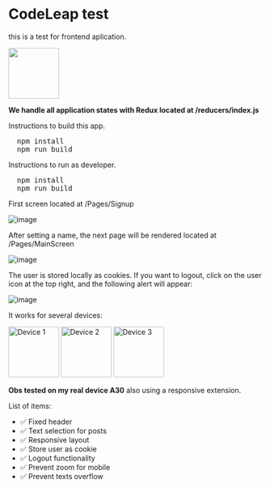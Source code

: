 # CodeLeap test
this is a test for frontend aplication.

 
<img width=100 src="https://cdn.jsdelivr.net/gh/devicons/devicon/icons/react/react-original-wordmark.svg" />
          
**We handle all application states with Redux located at /reducers/index.js**

Instructions to build this app.
<pre>
  npm install
  npm run build
</pre>

Instructions to run as developer.
<pre>
  npm install
  npm run build
</pre>

First screen located at /Pages/Signup

![image](https://github.com/gustavocodigo/CodeLeap-test/assets/108258194/c392d22e-121b-41de-87ed-76a02b9534d4)

After setting a name, the next page will be rendered located at /Pages/MainScreen

![image](https://github.com/gustavocodigo/CodeLeap-test/assets/108258194/bd6af810-f142-44db-9043-c038ee3c4f18)

The user is stored locally as cookies. If you want to logout, click on the user icon at the top right, and the following alert will appear:

![image](https://github.com/gustavocodigo/CodeLeap-test/assets/108258194/0604311b-9cb5-4fb3-a23f-564ad507cef8)

It works for several devices:

<img src="https://github.com/gustavocodigo/CodeLeap-test/assets/108258194/b5d7ce95-5b60-4ceb-803d-b29e489440bd" alt="Device 1" width="100"/> <img src="https://github.com/gustavocodigo/CodeLeap-test/assets/108258194/3fbffde6-fdb5-49af-b520-516551b49aad" alt="Device 2" width="100"/> <img src="https://github.com/gustavocodigo/CodeLeap-test/assets/108258194/e9eade6b-ea30-4e22-a46e-16e88df78756" alt="Device 3" width="100"/>

**Obs tested on my real device A30**
also using a responsive extension.

List of items:
<ul>
  <li>✅ Fixed header</li>
  <li>✅ Text selection for posts</li>
  <li>✅ Responsive layout</li>
  <li>✅ Store user as cookie</li>
  <li>✅ Logout functionality</li>
  <li>✅ Prevent zoom for mobile</li>
 <li>✅ Prevent texts overflow</li>
</ul>
